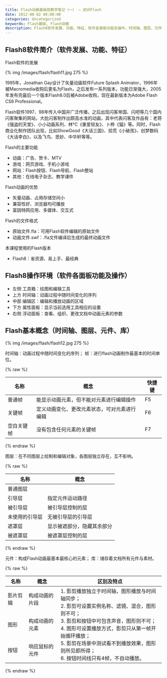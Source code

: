 ```yaml
---
title: Flash动画基础班教学笔记（一） – 初识Flash
date: 2012-08-02 00:00:00
categories: Uncategorized
keywords: Flash基础, Flash动画
description: Flash8软件发展、功能、特征，软件各面板功能及操作，时间轴、图层、元件、库等基本概念
---
```


## Flash8软件简介（软件发展、功能、特征）

Flash软件的发展

{% img /images/flash/flash11.jpg 275 %}

1995年，Jonathan Gay设计了矢量动画软件Future Splash Animator，1996年被Macromedia收购后更名为Flash，之后发布一系列版本，功能日渐强大，2005年发布完最后一个版本Flash8.0后被Adobe收购，现在最新版本为Adobe Flash CS6 Professional。

Flash软件1997、98年传入中国并广泛传播，之后出现闪客帝国、闪吧等几个国内闪客聚集的网站，大批闪客制作出颇高水准的动画，其中代表闪客及作品有：老蒋《强盗的天堂》、小小动画系列、林℃《重爱轻友》、卜桦《猫》等。同时，Flash商业化制作团队出现，比如ShowGood《大话三国》、拾荒《小破孩》、创梦数码《大话李白》，以及飞鸟、思妙、中华轩等等。

Flash的主要功能

- 动画：广告、贺卡、MTV
- 游戏：网页游戏、手机小游戏
- 网站：Flash按钮、Flash导航、Flash整站
- 其他：在线电子杂志、教学课件

Flash动画的优势

- 矢量动画、占用存储空间小
- 兼容性好、浏览器均可播放
- 富因特网应用、多媒体、交互式

Flash的文件格式

- 原始文件.fla：可用Flash软件编辑的原始文件
- 动画文件.swf：.fla文件编译后生成的最终动画文件

本课程使用的Flash版本

- Flash8：省资源、易上手、最经典

## Flash8操作环境（软件各面板功能及操作）

- 左侧 工具箱：绘图和编辑工具
- 上方 时间轴：动画过程中随时间变化的序列
- 中部 编辑区：编辑和播放动画的区域
- 下方 属性面板：显示当前选用工具相应的设置
- 右侧 浮动面板：查看、组织、更改文档中动画元素的参数

## Flash基本概念（时间轴、图层、元件、库）

{% img /images/flash/flash12.jpg 275 %}

时间轴：动画过程中随时间变化的序列；
帧：进行flash动画制作最基本的时间单位。

{% raw %}
<table>
	<thead>
		<tr>
			<th>名称</th>
            <th>概念</th>
            <th>快捷键</th>
        </tr>
    </thead>
    <tbody>
        <tr>
            <td>普通帧</td>
            <td>能显示动画元素，但不能对元素进行编辑操作</td>
            <td>F5</td>
        </tr>
        <tr>
            <td>关键帧</td>
            <td>定义动画变化、更改元素状态，可对元素进行编辑</td>
            <td>F6</td>
        </tr>
        <tr>
            <td>空白关键帧</td>
            <td>没有包含任何元素的关键帧</td>
            <td>F7</td>
        </tr>
    </tbody>
</table>
{% endraw %}

图层：在不同图层上绘制和编辑对象，各图层独立存在，互不影响。

{% raw %}
<table>
	<thead>
		<tr>
            <th>名称</th>
            <th>概念</th>
        </tr>
    </thead>
    <tbody>
        <tr>
            <td>普通图层</td>
            <td>&nbsp;</td>
        </tr>
        <tr>
            <td>引导层</td>
            <td>指定元件运动路径</td>
        </tr>
        <tr>
            <td>被引导层</td>
            <td>被引导层控制的层</td>
        </tr>
        <tr>
            <td>未使用的引导层</td>
            <td>无被引导层的引导层</td>
        </tr>
        <tr>
            <td>遮罩层</td>
            <td>显示被遮部分，隐藏其余部分</td>
        </tr>
        <tr>
            <td>被遮罩层</td>
            <td>被遮罩层控制的层</td>
        </tr>
    </tbody>
</table>
{% endraw %}

元件：构成Flash动画最基本最核心的元素；
库：储存着文档所有元件与素材。

{% raw %}
<table>
	<thead>
		<tr>
            <th>名称</th>
            <th>概念</th>
            <th>区别及特点</th>
        </tr>
    </thead>
    <tbody>
        <tr>
            <td>影片剪辑</td>
            <td>构成动画的片段</td>
            <td rowspan="3">1. 影剪播放独立于时间轴，图形播放与时间轴同步；<br>
            2. 影剪可设置实例名称、滤镜、混合，图形则不可；<br>
            3. 影剪和按钮中可包含声音，图形则不可；<br>
            4. 图形可设置播放方式，影剪只从第一帧开始循环播放；<br>
            5. 影剪在场景中测试看不到播放效果，图形则所见即所得；<br>
            6. 按钮时间线只有4帧，不自动播放。</td>
        </tr>
        <tr>
            <td>图形</td>
            <td>构成动画的元素</td>
        </tr>
        <tr>
            <td>按钮</td>
            <td>响应鼠标的元件</td>
        </tr>
    </tbody>
</table>
{% endraw %}

